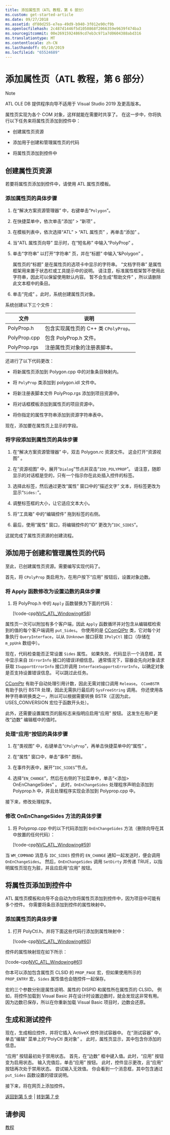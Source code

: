 ```yaml
---
title: 添加属性页（ATL 教程，第 6 部分）
ms.custom: get-started-article
ms.date: 09/27/2018
ms.assetid: df80d255-e7ea-49d9-b940-3f012e90cf9b
ms.openlocfilehash: 2c487d1446f5d1050868f2066359e9639f474ba3
ms.sourcegitcommit: 00e26915924869cd7eb3c971a7d0604388abd316
ms.translationtype: MT
ms.contentlocale: zh-CN
ms.lasthandoff: 05/10/2019
ms.locfileid: "65524689"
---
```

# <a name="adding-a-property-page-atl-tutorial-part-6"></a>添加属性页（ATL 教程，第 6 部分）

> [!NOTE] 
> ATL OLE DB 提供程序向导不适用于 Visual Studio 2019 及更高版本。

属性页实现为各个 COM 对象，这样就能在需要时共享了。 在这一步中，你将执行以下任务来将属性页添加到控件中：

- 创建属性页资源

- 添加用于创建和管理属性页的代码

- 将属性页添加到控件中

## <a name="creating-the-property-page-resource"></a>创建属性页资源

若要将属性页添加到控件中，请使用 ATL 属性页模板。

### <a name="to-add-a-property-page"></a>添加属性页的具体步骤

1. 在“解决方案资源管理器”  中，右键单击“`Polygon`”。

1. 在快捷菜单中，依次单击“添加”   > “新项”  。

1. 在模板列表中，依次选择“ATL”   > “ATL 属性页”  ，再单击“添加”  。

1. 当“ATL 属性页向导”  显示时，在“短名称”  中输入“PolyProp”  。

1. 单击“字符串”  以打开“字符串”  页，并在“标题”  中输入“&Polygon”  。

   属性页的“标题”  是在属性页的选项卡中显示的字符串。 “文档字符串”  是属性框架用来置于状态栏或工具提示中的说明。 请注意，标准属性框架暂不使用此字符串，因此可以保留使用默认内容。 暂不会生成“帮助文件”  ，所以请删除此文本框中的条目。

1. 单击“完成”  。此时，系统创建属性页对象。

系统创建以下三个文件：

|文件|说明|
|----------|-----------------|
|PolyProp.h|包含实现属性页的 C++ 类 `CPolyProp`。|
|PolyProp.cpp|包含 PolyProp.h 文件。|
|PolyProp.rgs|注册属性页对象的注册表脚本。|

还进行了以下代码更改：

- 将新属性页添加到 Polygon.cpp 中的对象条目映射内。

- 将 `PolyProp` 类添加到 polygon.idl 文件中。

- 将新注册表脚本文件 PolyProp.rgs 添加到项目资源中。

- 将对话框模板添加到属性页的项目资源中。

- 将你指定的属性字符串添加到资源字符串表中。

现在，添加要在属性页上显示的字段。

### <a name="to-add-fields-to-the-property-page"></a>将字段添加到属性页的具体步骤

1. 在“解决方案资源管理器”  中，双击 Polygon.rc 资源文件。 这会打开“资源视图”  。

1. 在“资源视图”  中，展开“`Dialog`”节点并双击“`IDD_POLYPROP`”。 请注意，随即显示的对话框是空的，只有一个指示你在此处插入控件的标签。

1. 选择此标签，然后通过更改“属性”  窗口中的“描述文字”  文本，将标签更改为显示“`Sides:`”。

1. 调整标签框的大小，让它适应文本大小。

1. 将“工具箱”  中的“编辑控件”  拖到标签的右侧。

1. 最后，使用“属性”  窗口，将编辑控件的“ID”  更改为“`IDC_SIDES`”。

这就完成了属性页资源的创建流程。

## <a name="adding-code-to-create-and-manage-the-property-page"></a>添加用于创建和管理属性页的代码

至此，已创建属性页资源。需要编写实现代码了。

首先，将 `CPolyProp` 类启用为，在用户按下“应用”  按钮后，设置对象边数。

### <a name="to-modify-the-apply-function-to-set-the-number-of-sides"></a>将 Apply 函数修改为设置边数的具体步骤

1. 将 PolyProp.h 中的 `Apply` 函数替换为下面的代码：

    [!code-cpp[NVC_ATL_Windowing#58](../atl/codesnippet/cpp/adding-a-property-page-atl-tutorial-part-6_1.h)]

属性页一次可以附加有多个客户端，因此 `Apply` 函数循环并对包含从编辑框检索到的值的每个客户端调用 `put_Sides`。 你使用的是 [CComQIPtr](../atl/reference/ccomqiptr-class.md) 类，它对每个对象执行 `QueryInterface`，以从 `IUnknown` 接口获取 `IPolyCtl` 接口（存储在 `m_ppUnk` 数组中）。

现在，代码检查能否正常设置 `Sides` 属性。 如果失败，代码显示一个消息框，其中显示来自 `IErrorInfo` 接口的错误详细信息。 通常情况下，容器会先向对象请求获取 `ISupportErrorInfo` 接口并调用 `InterfaceSupportsErrorInfo`，以确定对象是否支持设置错误信息。 可以跳过此任务。

[CComPtr](../atl/reference/ccomptr-class.md) 有助于自动处理引用计数，因此无需对接口调用 `Release`。 `CComBSTR` 有助于执行 BSTR 处理，因此无需执行最后的 `SysFreeString` 调用。 你还使用各种字符串转换类之一，所以可以根据需要转换 BSTR（正因为此，USES_CONVERSION 宏位于函数开头处）。

此外，还需要设置属性页的脏标志来指明应启用“应用”  按钮。 这发生在用户更改“边数”  编辑框中的值时。

### <a name="to-handle-the-apply-button"></a>处理“应用”按钮的具体步骤

1. 在“类视图”  中，右键单击“`CPolyProp`”，再单击快捷菜单中的“属性”  。

1. 在“属性”  窗口中，单击“事件”  图标。

1. 在事件列表中，展开“`IDC_SIDES`”节点。

1. 选择“`EN_CHANGE`”，然后在右侧的下拉菜单中，单击“\<添加> OnEnChangeSides”  。 此时，`OnEnChangeSides` 处理程序声明会添加到 Polyprop.h 中，并且处理程序实现会添加到 Polyprop.cpp 中。

接下来，修改处理程序。

### <a name="to-modify-the-onenchangesides-method"></a>修改 OnEnChangeSides 方法的具体步骤

1. 将 Polyprop.cpp 中的以下代码添加到 `OnEnChangeSides` 方法（删除向导在其中放置的任何代码）：

    [!code-cpp[NVC_ATL_Windowing#59](../atl/codesnippet/cpp/adding-a-property-page-atl-tutorial-part-6_2.cpp)]

当 `WM_COMMAND` 消息与 `IDC_SIDES` 控件的 `EN_CHANGE` 通知一起发送时，便会调用 `OnEnChangeSides`。 然后，`OnEnChangeSides` 调用 `SetDirty` 并传递 TRUE，以指明属性页现在为脏，并且应启用“应用”  按钮。

## <a name="adding-the-property-page-to-the-control"></a>将属性页添加到控件中

ATL 属性页模板和向导不会自动为你将属性页添加到控件中，因为项目中可能有多个控件。 你需要将条目添加到控件的属性映射中。

### <a name="to-add-the-property-page"></a>添加属性页的具体步骤

1. 打开 PolyCtl.h，并将下面这些代码行添加到属性映射中：

    [!code-cpp[NVC_ATL_Windowing#60](../atl/codesnippet/cpp/adding-a-property-page-atl-tutorial-part-6_3.h)]

控件的属性映射现在如下所示：

[!code-cpp[NVC_ATL_Windowing#61](../atl/codesnippet/cpp/adding-a-property-page-atl-tutorial-part-6_4.h)]

你本可以添加包含属性页 CLSID 的 `PROP_PAGE` 宏，但如果使用所示的 `PROP_ENTRY` 宏，`Sides` 属性值也会随控件一起保存。

宏的三个参数分别是属性说明、属性的 DISPID 和属性所在属性页的 CLSID。 例如，将控件加载到 Visual Basic 并在设计时设置边数时，就会发现这非常有用。 因为边数已保存，所以在你重新加载 Visual Basic 项目时，边数会还原。

## <a name="building-and-testing-the-control"></a>生成和测试控件

现在，生成相应控件，并将它插入 ActiveX 控件测试容器中。 在“测试容器”  中，单击“编辑”  菜单上的“PolyCtl 类对象”  。 此时，属性页显示，其中包含你添加的信息。

“应用”  按钮最初处于禁用状态。 首先，在“边数”  框中键入值。此时，“应用”  按钮变为启用状态。 输入完值后，单击“应用”  按钮。 此时，控件显示更改，且“应用”  按钮再次处于禁用状态。 尝试输入无效值。 你会看到一个消息框，其中包含通过 `put_Sides` 函数设置的错误说明。

接下来，将在网页上添加控件。

[返回到第 5 步](../atl/adding-an-event-atl-tutorial-part-5.md) &#124; [转到第 7 步](../atl/putting-the-control-on-a-web-page-atl-tutorial-part-7.md)

## <a name="see-also"></a>请参阅

[教程](../atl/active-template-library-atl-tutorial.md)
